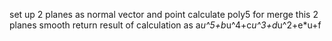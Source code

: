 set up 2 planes as normal vector and point
calculate poly5 for merge this 2 planes smooth
return result of calculation as a*u^5+b*u^4+c*u^3+d*u^2+e*u+f